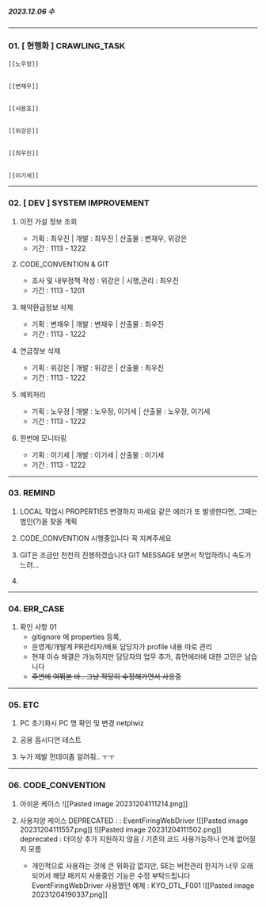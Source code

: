 ##### 2023.12.06 수
---
### 01. \[ 현행화 ] CRAWLING_TASK

	[[노우정]]
	
	
	[[변재우]]
	
	
	[[서용호]]
	
	
	[[위강은]]
	
	
	[[최우진]]
	
	
	[[이기세]]
	


---
### 02. \[ DEV ] SYSTEM IMPROVEMENT

1. 이전 가설 정보 조회
	- 기획 : 최우진    |    개발 : 최우진    |    산출물 : 변재우, 위강은
	- 기간 : 1113 - 1222

2. CODE_CONVENTION & GIT
	- 조사 및 내부정책 작성 : 위강은    |     시행,관리 : 최우진 
	- 기간 : 1113 - 1201

3. 해약환급정보 삭제
	- 기획 : 변재우    |    개발 : 변재우    |    산출물 : 최우진
	- 기간 : 1113 - 1222

4. 연금정보 삭제
	- 기획 : 위강은    |    개발 : 위강은    |    산출물 : 최우진
	- 기간 : 1113 - 1222

5. 예외처리
	- 기획 : 노우정    |    개발 : 노우정, 이기세    |    산출물 : 노우정, 이기세
	- 기간 : 1113 - 1222

6. 한번에 모니터링 
	- 기획 : 이기세    |    개발 : 이기세    |    산출물 : 이기세
	- 기간 : 1113 - 1222


---
### 03. REMIND

1. LOCAL 작업시 PROPERTIES 변경하지 마세요
	같은 에러가 또 발생한다면, 그때는 범인(?)을 찾을 계획

2. CODE_CONVENTION 시행중입니다 꼭 지켜주세요
   
3. GIT은 조금만 천천히 진행하겠습니다
	 GIT MESSAGE 보면서 작업하려니 속도가 느려...

1. 


---
### 04. ERR_CASE

1. 확인 사항 01 
	- gitignore 에 properties 등록, 
	- 운영계/개발계 PR관리자/배포 담당자가 profile 내용 따로 관리
	- 현재 이슈 해결은 가능하지만 담당자의 업무 추가, 휴먼에러에 대한 고민은 남습니다
	- ~~주변에 여쭤본 바.. 그냥 적당히 수정해가면서 사용중~~


---
### 05. ETC

1. PC 초기화시 PC 명 확인 및 변경
	netplwiz

2. 공용 옵시디언 테스트

3. 누가 제발 먼데이좀 알려줘.. ㅜㅜ


---
### 06. CODE_CONVENTION

1. 아쉬운 케이스
	![[Pasted image 20231204111214.png]]

2. 사용지양 케이스 DEPRECATED : : EventFiringWebDriver
	![[Pasted image 20231204111557.png]]
	![[Pasted image 20231204111502.png]]
	deprecated : 더이상 추가 지원하지 않음 / 기존의 코드 사용가능하나 언제 없어질지 모름
	- 개인적으로 사용하는 것에 큰 위화감 없지만, SE는 버전관리 한지가 너무 오래되어서 해당 패키지 사용중인 기능은 수정 부탁드립니다
	EventFiringWebDriver 사용했던 예제 : KYO_DTL_F001
	![[Pasted image 20231204190337.png]]